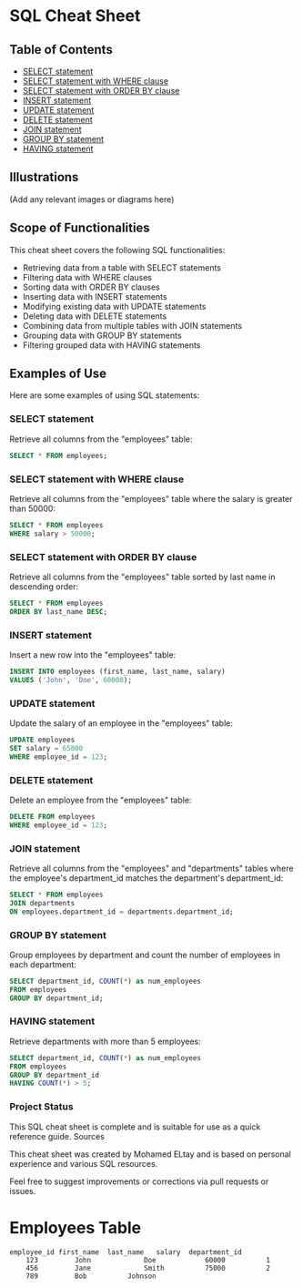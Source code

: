 # SQL Cheat Sheet

## Table of Contents
- [SELECT statement](#select-statement)
- [SELECT statement with WHERE clause](#select-statement-with-where-clause)
- [SELECT statement with ORDER BY clause](#select-statement-with-order-by-clause)
- [INSERT statement](#insert-statement)
- [UPDATE statement](#update-statement)
- [DELETE statement](#delete-statement)
- [JOIN statement](#join-statement)
- [GROUP BY statement](#group-by-statement)
- [HAVING statement](#having-statement)

## Illustrations
(Add any relevant images or diagrams here)

## Scope of Functionalities
This cheat sheet covers the following SQL functionalities:
- Retrieving data from a table with SELECT statements
- Filtering data with WHERE clauses
- Sorting data with ORDER BY clauses
- Inserting data with INSERT statements
- Modifying existing data with UPDATE statements
- Deleting data with DELETE statements
- Combining data from multiple tables with JOIN statements
- Grouping data with GROUP BY statements
- Filtering grouped data with HAVING statements

## Examples of Use
Here are some examples of using SQL statements:

### SELECT statement
Retrieve all columns from the "employees" table:
```sql
SELECT * FROM employees;
```

###  SELECT statement with WHERE clause
Retrieve all columns from the "employees" table where the salary is greater than 50000:
```sql
SELECT * FROM employees
WHERE salary > 50000;
```

### SELECT statement with ORDER BY clause
Retrieve all columns from the "employees" table sorted by last name in descending order:
```sql
SELECT * FROM employees
ORDER BY last_name DESC;
```
### INSERT statement
Insert a new row into the "employees" table:
```sql
INSERT INTO employees (first_name, last_name, salary)
VALUES ('John', 'Doe', 60000);
```
### UPDATE statement
Update the salary of an employee in the "employees" table:
```sql
UPDATE employees
SET salary = 65000
WHERE employee_id = 123;
```
### DELETE statement
Delete an employee from the "employees" table:
```sql
DELETE FROM employees
WHERE employee_id = 123;
```

### JOIN statement
Retrieve all columns from the "employees" and "departments" tables where the employee's department_id matches the department's department_id:
```sql
SELECT * FROM employees
JOIN departments
ON employees.department_id = departments.department_id;
```

### GROUP BY statement
Group employees by department and count the number of employees in each department:
```sql
SELECT department_id, COUNT(*) as num_employees
FROM employees
GROUP BY department_id;
```

### HAVING statement
Retrieve departments with more than 5 employees:
```sql
SELECT department_id, COUNT(*) as num_employees
FROM employees
GROUP BY department_id
HAVING COUNT(*) > 5;
```

### Project Status
This SQL cheat sheet is complete and is suitable for use as a quick reference guide.
Sources

This cheat sheet was created by Mohamed ELtay and is based on personal experience and various SQL resources.

Feel free to suggest improvements or corrections via pull requests or issues.

# Employees Table
```
employee_id	first_name	last_name	salary	department_id
    123	        John	         Doe	        60000	       1
    456	        Jane	         Smith	        75000          2
    789	        Bob	         Johnson
```
